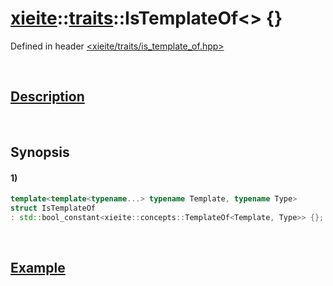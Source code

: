 # [xieite](../../xieite.md)\:\:[traits](../../traits.md)\:\:IsTemplateOf\<\> \{\}
Defined in header [<xieite/traits/is_template_of.hpp>](../../../include/xieite/traits/is_template_of.hpp)

&nbsp;

## [Description](../concepts/template_of.md#Description)

&nbsp;

## Synopsis
#### 1)
```cpp
template<template<typename...> typename Template, typename Type>
struct IsTemplateOf
: std::bool_constant<xieite::concepts::TemplateOf<Template, Type>> {};
```

&nbsp;

## [Example](../concepts/template_of.md#Example)
